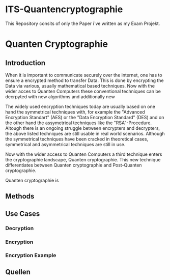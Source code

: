 # ITS-Quantencryptographie

This Repository consits of only the Paper i´ve written as my Exam Projekt.

# Quanten Cryptographie
## Introduction
When it is important to communicate securely over the internet, one has to ensure a encrypted method to transfer Data. This is done by encrypting the Data via various, usually mathematical based techniques. Now with the wider acces to Quanten Computers these conventional techniques can be decrpyted with new algorithms and additionally new 

The widely used encryption techniques today are usually based on one hand the symmetrical techniques with, for example the "Advanced Encryption Standart" (AES) or the "Data Encryption Standard" (DES) and on the other hand the assymetrical techniques like the "RSA"-Procedure. Altough there is an ongoing struggle between encrypters and decrypters, the above listed techniques are still usable in real world scenarios. Although the symmetrical techniques have been cracked in theoretical cases, symmetrical and asymmetrical techniques are still in use.

Now with the wider access to Quanten Computers a third technique enters the cryptographie landscape, Quanten cryptographie. This new technique differentiates between Quanten cryptographie and Post-Quanten cryptographie.

Quanten cryptographie is 

## Methods


## Use Cases
### Decryption


### Encryption


### Encryption Example


## Quellen

